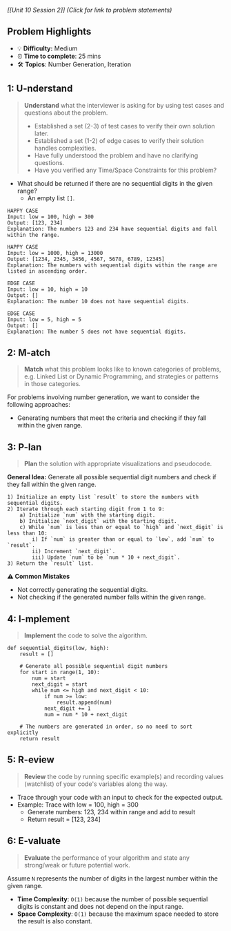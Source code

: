 *[[Unit 10 Session 2]] (Click for link to problem statements)*

## Problem Highlights

* 💡 **Difficulty:** Medium
* ⏰ **Time to complete**: 25 mins
* 🛠️ **Topics**: Number Generation, Iteration
    
## 1: U-nderstand
 
> **Understand** what the interviewer is asking for by using test cases and questions about the problem.
> - Established a set (2-3) of test cases to verify their own solution later.
> - Established a set (1-2) of edge cases to verify their solution handles complexities.
> - Have fully understood the problem and have no clarifying questions.
> - Have you verified any Time/Space Constraints for this problem?

- What should be returned if there are no sequential digits in the given range?
    - An empty list `[]`.

```
HAPPY CASE
Input: low = 100, high = 300
Output: [123, 234]
Explanation: The numbers 123 and 234 have sequential digits and fall within the range.

HAPPY CASE
Input: low = 1000, high = 13000
Output: [1234, 2345, 3456, 4567, 5678, 6789, 12345]
Explanation: The numbers with sequential digits within the range are listed in ascending order.

EDGE CASE
Input: low = 10, high = 10
Output: []
Explanation: The number 10 does not have sequential digits.

EDGE CASE
Input: low = 5, high = 5
Output: []
Explanation: The number 5 does not have sequential digits.
```
    
## 2: M-atch

> **Match** what this problem looks like to known categories of problems, e.g. Linked List or Dynamic Programming, and strategies or patterns in those categories.

For problems involving number generation, we want to consider the following approaches:

- Generating numbers that meet the criteria and checking if they fall within the given range.

## 3: P-lan

> **Plan** the solution with appropriate visualizations and pseudocode.

**General Idea:** Generate all possible sequential digit numbers and check if they fall within the given range.

```
1) Initialize an empty list `result` to store the numbers with sequential digits.
2) Iterate through each starting digit from 1 to 9:
    a) Initialize `num` with the starting digit.
    b) Initialize `next_digit` with the starting digit.
    c) While `num` is less than or equal to `high` and `next_digit` is less than 10:
        i) If `num` is greater than or equal to `low`, add `num` to `result`.
        ii) Increment `next_digit`.
        iii) Update `num` to be `num * 10 + next_digit`.
3) Return the `result` list.
```

**⚠️ Common Mistakes**

- Not correctly generating the sequential digits.
- Not checking if the generated number falls within the given range.

## 4: I-mplement

> **Implement** the code to solve the algorithm.

```
def sequential_digits(low, high):
    result = []
    
    # Generate all possible sequential digit numbers
    for start in range(1, 10):
        num = start
        next_digit = start
        while num <= high and next_digit < 10:
            if num >= low:
                result.append(num)
            next_digit += 1
            num = num * 10 + next_digit
    
    # The numbers are generated in order, so no need to sort explicitly
    return result
```
 
## 5: R-eview

> **Review** the code by running specific example(s) and recording values (watchlist) of your code's variables along the way.

- Trace through your code with an input to check for the expected output.
- Example: Trace with low = 100, high = 300
    - Generate numbers: 123, 234 within range and add to result
    - Return result = [123, 234]

## 6: E-valuate

> **Evaluate** the performance of your algorithm and state any strong/weak or future potential work.

Assume `N` represents the number of digits in the largest number within the given range.

* **Time Complexity**: `O(1)` because the number of possible sequential digits is constant and does not depend on the input range.
* **Space Complexity**: `O(1)` because the maximum space needed to store the result is also constant.